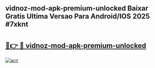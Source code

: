 ## vidnoz-mod-apk-premium-unlocked Baixar Gratis Ultima Versao Para Android/IOS 2025 #7xknt

# <h2><a href="https://ainizakaria.my?title=vidnoz-mod-apk-premium-unlocked&ref=20M">🔗👉 🔴 vidnoz-mod-apk-premium-unlocked</a></h2>

[![acn](https://github.com/user-attachments/assets/0f9c940e-d8b0-45ae-aac7-cd30a18b3e1c)](https://ainizakaria.my?title=vidnoz-mod-apk-premium-unlocked&ref=20M)

